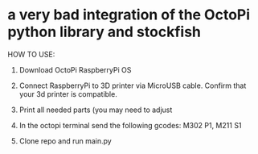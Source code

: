# a very bad integration of the OctoPi python library and stockfish

HOW TO USE:

1) Download OctoPi RaspberryPi OS

2) Connect RaspberryPi to 3D printer via MicroUSB cable. Confirm that your 3d printer is compatible.

3) Print all needed parts (you may need to adjust 

4) In the octopi terminal send the following gcodes: M302 P1, M211 S1

5) Clone repo and run main.py






